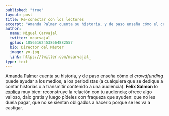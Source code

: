 ```yaml
---
published: "true"
layout: post
title: Re-conectar con los lectores
excerpt: "Amanda Palmer cuenta su historia, y de paso enseña cómo el crowdfunding puede ayudar a los medios, a los periodistas (a cualquiera que se dedique a contar historias o a transmitir contenido a una audiencia). Felix Salmon lo explica muy bien: reconstruye la relación con tu audiencia; ofrece algo valioso, dalo gratis y luego pídeles con fraqueza que ayuden: que no les duela pagar, que no se sientan obligados a hacerlo porque se les va a castigar." 
author:
  name: Miguel Carvajal
  twitter: mcarvajal_
  gplus: 105651624538664882557 
  bio: Director del Máster
  image: yo.jpg
  link: https://twitter.com/mcarvajal_
type: text
---
```

[Amanda Palmer](http://www.ted.com/talks/amanda_palmer_the_art_of_asking.html?embed=true) cuenta su historia, y de paso enseña cómo el _crowdfunding_ puede ayudar a los medios, a los periodistas (a cualquiera que se dedique a contar historias o a transmitir contenido a una audiencia). **Felix Salmon** lo [explica](http://reut.rs/14si8C4 "Content economics, part 2: payments") muy bien: reconstruye la relación con tu audiencia; ofrece algo valioso, dalo gratis y luego pídeles con fraqueza que ayuden: que no les duela pagar, que no se sientan obligados a hacerlo porque se les va a castigar.